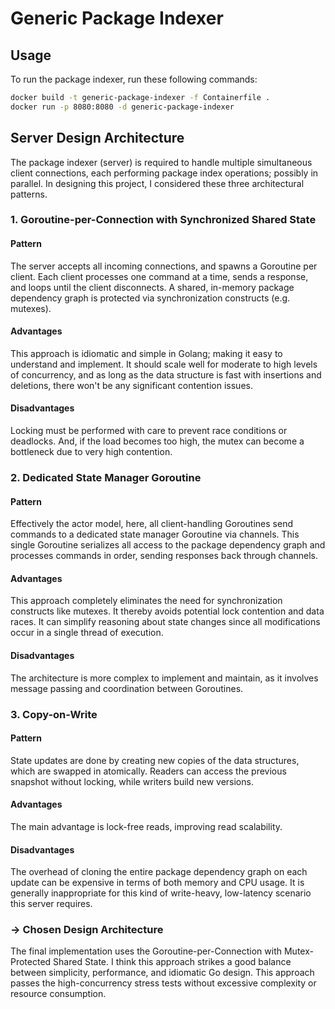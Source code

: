 # Generic Package Indexer

## Usage

To run the package indexer, run these following commands:

```sh
docker build -t generic-package-indexer -f Containerfile .
docker run -p 8080:8080 -d generic-package-indexer
```

## Server Design Architecture

The package indexer (server) is required to handle multiple simultaneous client connections, each performing package index operations; possibly in parallel. In designing this project, I considered these three architectural patterns.

### 1. Goroutine-per-Connection with Synchronized Shared State

#### Pattern

The server accepts all incoming connections, and spawns a Goroutine per client. Each client processes one command at a time, sends a response, and loops until the client disconnects. A shared, in-memory package dependency graph is protected via synchronization constructs (e.g. mutexes).

#### Advantages

This approach is idiomatic and simple in Golang; making it easy to understand and implement. It should scale well for moderate to high levels of concurrency, and as long as the data structure is fast with insertions and deletions, there won't be any significant contention issues.

#### Disadvantages

Locking must be performed with care to prevent race conditions or deadlocks. And, if the load becomes too high, the mutex can become a bottleneck due to very high contention.

### 2. Dedicated State Manager Goroutine

#### Pattern

Effectively the actor model, here, all client-handling Goroutines send commands to a dedicated state manager Goroutine via channels. This single Goroutine serializes all access to the package dependency graph and processes commands in order, sending responses back through channels.

#### Advantages

This approach completely eliminates the need for synchronization constructs like mutexes. It thereby avoids potential lock contention and data races. It can simplify reasoning about state changes since all modifications occur in a single thread of execution.

#### Disadvantages

The architecture is more complex to implement and maintain, as it involves message passing and coordination between Goroutines.

### 3. Copy-on-Write

#### Pattern

State updates are done by creating new copies of the data structures, which are swapped in atomically. Readers can access the previous snapshot without locking, while writers build new versions.

#### Advantages

The main advantage is lock-free reads, improving read scalability.

#### Disadvantages

The overhead of cloning the entire package dependency graph on each update can be expensive in terms of both memory and CPU usage. It is generally inappropriate for this kind of write-heavy, low-latency scenario this server requires.

### → Chosen Design Architecture

The final implementation uses the Goroutine-per-Connection with Mutex-Protected Shared State. I think this approach strikes a good balance between simplicity, performance, and idiomatic Go design. This approach passes the high-concurrency stress tests without excessive complexity or resource consumption.
